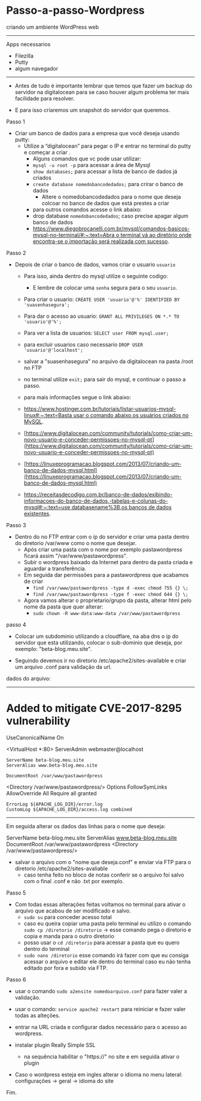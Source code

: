 # Passo-a-passo-Wordpress
 criando um ambiente WordPress web

---

Apps necessarios 

- Filezilla
- Putty
- algum navegador 

---

- Antes de tudo é importante lembrar que temos que fazer um backup do servidor na digitalocean para se caso houver algum problema ter mais facilidade para resolver.

- E para isso criaremos um snapshot do servidor que queremos.

Passo 1
- Criar um banco de dados para a empresa que você deseja usando putty:
    - Utilize a “digitalocean” para pegar o IP e entrar no terminal do putty e começar a criar .
        - Alguns comandos que vc pode usar utilizar:
        - `mysql -u root -p`  para acessar a área de Mysql
        - `show databases;` para acessar a lista de banco de dados já criados
        - `create database nomedobancodedados;` para crirar o banco de dados 
            - Altere o nomedobancodedados para o nome que deseja colcoar no banco de dados que está prestes a criar
        - para outros comandos acesse o link abaixo:
        - drop database `nomedobancodedados`; caso precise apagar algum banco de dados
        - [https://www.diegobrocanelli.com.br/mysql/comandos-basicos-mysql-no-terminal/#:~:text=Abra o terminal vá ao diretório onde encontra-se o,importação será realizada com sucesso](https://www.diegobrocanelli.com.br/mysql/comandos-basicos-mysql-no-terminal/#:~:text=Abra%20o%20terminal%20v%C3%A1%20ao%20diret%C3%B3rio%20onde%20encontra%2Dse%20o,importa%C3%A7%C3%A3o%20ser%C3%A1%20realizada%20com%20sucesso).

Passo 2
- Depois de criar o banco de dados, vamos criar o usuario `usuario`
    - Para isso, ainda dentro do mysql utilize o seguinte codigo:
        - E lembre de colocar uma `senha` segura para o seu `usuario`.
    - Para criar o usuario: `CREATE USER 'usuario'@'%' IDENTIFIED BY 'suasenhasegura';`
    
    - Para dar o acesso ao usuario: `GRANT ALL PRIVILEGES ON *.* TO 'usuario'@'%';`
    
    - Para ver a lista de usuarios: `SELECT user FROM mysql.user;`
    
    - para excluir usuarios caso necessario `DROP USER 'usuario'@'localhost';`
    
    - salvar a "suasenhasegura" no arquivo da digitalocean na pasta /root no FTP

    - no terminal utilize `exit;` para sair do mysql, e continuar o passo a passo.
    
    - para mais informações segue o link abaixo:
    - [https://www.hostinger.com.br/tutoriais/listar-usuarios-mysql-linux#:~:text=Basta usar o comando abaixo,os usuários criados no MySQL](https://www.hostinger.com.br/tutoriais/listar-usuarios-mysql-linux#:~:text=Basta%20usar%20o%20comando%20abaixo,os%20usu%C3%A1rios%20criados%20no%20MySQL).
    - [https://www.digitalocean.com/community/tutorials/como-criar-um-novo-usuario-e-conceder-permissoes-no-mysql-pt](https://www.digitalocean.com/community/tutorials/como-criar-um-novo-usuario-e-conceder-permissoes-no-mysql-pt)
    - [https://linuxeprogramacao.blogspot.com/2013/07/criando-um-banco-de-dados-mysql.html](https://linuxeprogramacao.blogspot.com/2013/07/criando-um-banco-de-dados-mysql.html)
    - [https://receitasdecodigo.com.br/banco-de-dados/exibindo-informacoes-do-banco-de-dados,-tabelas-e-colunas-do-mysql#:~:text=use databasename%3B,os bancos de dados existentes](https://receitasdecodigo.com.br/banco-de-dados/exibindo-informacoes-do-banco-de-dados,-tabelas-e-colunas-do-mysql#:~:text=use%20databasename%3B,os%20bancos%20de%20dados%20existentes).
    
Passo 3
- Dentro do no FTP entrar com o ip do servidor e criar uma pasta dentro do diretorio  /var/www como o nome que desejar.
    - Após criar uma pasta com o nome por exemplo pastawordpress ficará assim "/var/www/pastawordpress".
    - Subir o wordpress baixado da Internet para dentro da pasta criada e aguardar a transferência.
    - Em seguida dar permissões para a pastawordpress que acabamos de criar
        - `find /var/www/pastawordpress -type d -exec chmod 755 {} \;`
        - `find /var/www/pastawordpress -type f -exec chmod 644 {} \;`
    - Agora vamos alterar o proprietario/grupo da pasta, alterar html pelo nome da pasta que quer alterar:
        - `sudo chown -R www-data:www-data /var/www/pastawordpress`
    
passo 4
- Colocar um subdominio utilizando a cloudflare, na aba dns o ip do servidor que esta utilizando, colocar o sub-dominio que deseja, por exemplo: "beta-blog.meu.site".               

- Seguindo devemos ir no diretorio /etc/apache2/sites-available e criar um arquivo .conf para validação da url.

dados do arquivo:

---

# Added to mitigate CVE-2017-8295 vulnerability

UseCanonicalName On

<VirtualHost *:80>
ServerAdmin webmaster@localhost

    ServerName beta-blog.meu.site
    ServerAlias www.beta-blog.meu.site

    DocumentRoot /var/www/pastawordpress

<Directory /var/www/pastawordpress/>
        Options FollowSymLinks
        AllowOverride All
        Require all granted
    </Directory>

    ErrorLog ${APACHE_LOG_DIR}/error.log
    CustomLog ${APACHE_LOG_DIR}/access.log combined

</VirtualHost>

---

Em seguida alterar os dados das linhas para o nome que deseja:

ServerName beta-blog.meu.site
ServerAlias www.beta-blog.meu.site
DocumentRoot /var/www/pastawordpress
<Directory /var/www/pastawordpress/>

- salvar o arquivo com o "nome que deseja.conf" e enviar via FTP para o diretorio /etc/apache2/sites-avaliable
    - caso tenha feito no bloco de notas conferir se o arquivo foi salvo com o final .conf e não .txt por exemplo.

Passo 5
- Com todas essas alterações feitas voltamos no terminal para ativar o arquivo que acabou de ser modificado e salvo.
    - `sudo su` para conceder acesso total
    - caso eu queira copiar uma pasta pelo terminal eu utilizo o comando `sudo cp /diretorio /diretorio` → esse comando pega o diretorio e copia e manda para o outro diretorio
    - posso usar o `cd /diretorio`  para acessar a pasta que eu quero dentro do terminal
    - `sudo nano /diretorio` esse comando irá fazer com que eu consiga acessar o arquivo e editar ele dentro do terminal caso eu não tenha editado por fora e subido via FTP.

Passo 6
- usar o comando `sudo a2ensite nomedoarquivo.conf` para fazer valer a validação.

- usar o comando: `service apache2 restart` para reiniciar e fazer valer todas as alteções.



- entrar na URL criada e configurar dados necessário para o acesso ao wordpress.


- instalar plugin  Really Simple SSL
    - na sequência habilitar o "https://" no site e em seguida ativar o plugin

- Caso o wordpress esteja em ingles alterar o idioma no menu lateral: configurações → geral → idioma do site

Fim.
